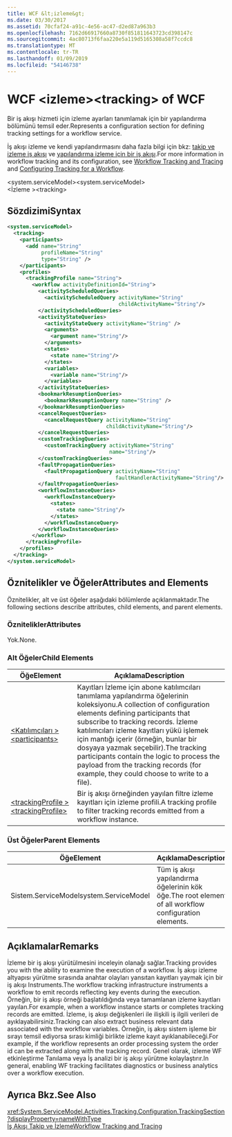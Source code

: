 ```yaml
---
title: WCF &lt;izleme&gt;
ms.date: 03/30/2017
ms.assetid: 70cfaf24-a91c-4e56-ac47-d2ed87a963b3
ms.openlocfilehash: 7162d66917660a8730f851811643723cd398147c
ms.sourcegitcommit: 4ac80713f6faa220e5a119d5165308a58f7ccdc8
ms.translationtype: MT
ms.contentlocale: tr-TR
ms.lasthandoff: 01/09/2019
ms.locfileid: "54146738"
---
```

# <a name="lttrackinggt-of-wcf"></a><span data-ttu-id="f7173-102">WCF &lt;izleme&gt;</span><span class="sxs-lookup"><span data-stu-id="f7173-102">&lt;tracking&gt; of WCF</span></span>
<span data-ttu-id="f7173-103">Bir iş akışı hizmeti için izleme ayarları tanımlamak için bir yapılandırma bölümünü temsil eder.</span><span class="sxs-lookup"><span data-stu-id="f7173-103">Represents a configuration section for defining tracking settings for a workflow service.</span></span>  
  
 <span data-ttu-id="f7173-104">İş akışı izleme ve kendi yapılandırmasını daha fazla bilgi için bkz: [takip ve izleme iş akışı](../../../../../docs/framework/windows-workflow-foundation/workflow-tracking-and-tracing.md) ve [yapılandırma izleme için bir iş akışı](../../../../../docs/framework/windows-workflow-foundation/configuring-tracking-for-a-workflow.md).</span><span class="sxs-lookup"><span data-stu-id="f7173-104">For more information in workflow tracking and its configuration, see [Workflow Tracking and Tracing](../../../../../docs/framework/windows-workflow-foundation/workflow-tracking-and-tracing.md) and [Configuring Tracking for a Workflow](../../../../../docs/framework/windows-workflow-foundation/configuring-tracking-for-a-workflow.md).</span></span>  
  
 <span data-ttu-id="f7173-105">\<system.serviceModel></span><span class="sxs-lookup"><span data-stu-id="f7173-105">\<system.serviceModel></span></span>  
<span data-ttu-id="f7173-106">\<İzleme ></span><span class="sxs-lookup"><span data-stu-id="f7173-106">\<tracking></span></span>  
  
## <a name="syntax"></a><span data-ttu-id="f7173-107">Sözdizimi</span><span class="sxs-lookup"><span data-stu-id="f7173-107">Syntax</span></span>  
  
```xml  
<system.serviceModel>
  <tracking>
    <participants>
      <add name="String"
           profileName="String"
           type="String" />
    </participants>
    <profiles>
      <trackingProfile name="String">
        <workflow activityDefinitionId="String">
          <activityScheduledQueries>
            <activityScheduledQuery activityName="String"
                                    childActivityName="String"/>
          </activityScheduledQueries>
          <activityStateQueries>
            <activityStateQuery activityName="String" />
            <arguments>
              <argument name="String"/>
            </arguments>
            <states>
              <state name="String"/>
            </states>
            <variables>
              <variable name="String"/>
            </variables>
          </activityStateQueries>
          <bookmarkResumptionQueries>
            <bookmarkResumptionQuery name="String" />
          </bookmarkResumptionQueries>
          <cancelRequestQueries>
            <cancelRequestQuery activityName="String"
                                childActivityName="String"/>
          </cancelRequestQueries>
          <customTrackingQueries>
            <customTrackingQuery activityName="String"
                                 name="String"/>
          </customTrackingQueries>
          <faultPropagationQueries>
            <faultPropagationQuery activityName="String"
                                   faultHandlerActivityName="String"/>
          </faultPropagationQueries>
          <workflowInstanceQueries>
            <workflowInstanceQuery>
              <states>
                <state name="String"/>
              </states>
            </workflowInstanceQuery>
          </workflowInstanceQueries>
        </workflow>
      </trackingProfile>
    </profiles>
  </tracking>
</system.serviceModel>
```  
  
## <a name="attributes-and-elements"></a><span data-ttu-id="f7173-108">Öznitelikler ve Öğeler</span><span class="sxs-lookup"><span data-stu-id="f7173-108">Attributes and Elements</span></span>  
 <span data-ttu-id="f7173-109">Öznitelikler, alt ve üst öğeler aşağıdaki bölümlerde açıklanmaktadır.</span><span class="sxs-lookup"><span data-stu-id="f7173-109">The following sections describe attributes, child elements, and parent elements.</span></span>  
  
### <a name="attributes"></a><span data-ttu-id="f7173-110">Öznitelikler</span><span class="sxs-lookup"><span data-stu-id="f7173-110">Attributes</span></span>  
 <span data-ttu-id="f7173-111">Yok.</span><span class="sxs-lookup"><span data-stu-id="f7173-111">None.</span></span>  
  
### <a name="child-elements"></a><span data-ttu-id="f7173-112">Alt Öğeler</span><span class="sxs-lookup"><span data-stu-id="f7173-112">Child Elements</span></span>  
  
|<span data-ttu-id="f7173-113">Öğe</span><span class="sxs-lookup"><span data-stu-id="f7173-113">Element</span></span>|<span data-ttu-id="f7173-114">Açıklama</span><span class="sxs-lookup"><span data-stu-id="f7173-114">Description</span></span>|  
|-------------|-----------------|  
|[<span data-ttu-id="f7173-115">\<Katılımcıları ></span><span class="sxs-lookup"><span data-stu-id="f7173-115">\<participants></span></span>](../../../../../docs/framework/configure-apps/file-schema/windows-workflow-foundation/participants.md)|<span data-ttu-id="f7173-116">Kayıtları İzleme için abone katılımcıları tanımlama yapılandırma öğelerinin koleksiyonu.</span><span class="sxs-lookup"><span data-stu-id="f7173-116">A collection of configuration elements defining participants that subscribe to tracking records.</span></span> <span data-ttu-id="f7173-117">İzleme katılımcıları izleme kayıtları yükü işlemek için mantığı içerir (örneğin, bunlar bir dosyaya yazmak seçebilir).</span><span class="sxs-lookup"><span data-stu-id="f7173-117">The tracking participants contain the logic to process the payload from the tracking records (for example, they could choose to write to a file).</span></span>|  
|[<span data-ttu-id="f7173-118">\<trackingProfile ></span><span class="sxs-lookup"><span data-stu-id="f7173-118">\<trackingProfile></span></span>](../../../../../docs/framework/configure-apps/file-schema/windows-workflow-foundation/trackingprofile.md)|<span data-ttu-id="f7173-119">Bir iş akışı örneğinden yayılan filtre izleme kayıtları için izleme profili.</span><span class="sxs-lookup"><span data-stu-id="f7173-119">A tracking profile to filter tracking records emitted from a workflow instance.</span></span>|  
  
### <a name="parent-elements"></a><span data-ttu-id="f7173-120">Üst Öğeler</span><span class="sxs-lookup"><span data-stu-id="f7173-120">Parent Elements</span></span>  
  
|<span data-ttu-id="f7173-121">Öğe</span><span class="sxs-lookup"><span data-stu-id="f7173-121">Element</span></span>|<span data-ttu-id="f7173-122">Açıklama</span><span class="sxs-lookup"><span data-stu-id="f7173-122">Description</span></span>|  
|-------------|-----------------|  
|<span data-ttu-id="f7173-123">Sistem.ServiceModel</span><span class="sxs-lookup"><span data-stu-id="f7173-123">system.ServiceModel</span></span>|<span data-ttu-id="f7173-124">Tüm iş akışı yapılandırma öğelerinin kök öğe.</span><span class="sxs-lookup"><span data-stu-id="f7173-124">The root element of all workflow configuration elements.</span></span>|  
  
## <a name="remarks"></a><span data-ttu-id="f7173-125">Açıklamalar</span><span class="sxs-lookup"><span data-stu-id="f7173-125">Remarks</span></span>  
 <span data-ttu-id="f7173-126">İzleme bir iş akışı yürütülmesini inceleyin olanağı sağlar.</span><span class="sxs-lookup"><span data-stu-id="f7173-126">Tracking provides you with the ability to examine the execution of a workflow.</span></span> <span data-ttu-id="f7173-127">İş akışı izleme altyapısı yürütme sırasında anahtar olayları yansıtan kayıtları yaymak için bir iş akışı Instruments.</span><span class="sxs-lookup"><span data-stu-id="f7173-127">The workflow tracking infrastructure instruments a workflow to emit records reflecting key events during the execution.</span></span> <span data-ttu-id="f7173-128">Örneğin, bir iş akışı örneği başlatıldığında veya tamamlanan izleme kayıtları yayılan.</span><span class="sxs-lookup"><span data-stu-id="f7173-128">For example, when a workflow instance starts or completes tracking records are emitted.</span></span> <span data-ttu-id="f7173-129">İzleme, iş akışı değişkenleri ile ilişkili iş ilgili verileri de ayıklayabilirsiniz.</span><span class="sxs-lookup"><span data-stu-id="f7173-129">Tracking can also extract business relevant data associated with the workflow variables.</span></span> <span data-ttu-id="f7173-130">Örneğin, iş akışı sistem işleme bir sırayı temsil ediyorsa sırası kimliği birlikte izleme kayıt ayıklanabileceği.</span><span class="sxs-lookup"><span data-stu-id="f7173-130">For example, if the workflow represents an order processing system the order id can be extracted along with the tracking record.</span></span> <span data-ttu-id="f7173-131">Genel olarak, izleme WF etkinleştirme Tanılama veya İş analizi bir iş akışı yürütme kolaylaştırır.</span><span class="sxs-lookup"><span data-stu-id="f7173-131">In general, enabling WF tracking facilitates diagnostics or business analytics over a workflow execution.</span></span>  
  
## <a name="see-also"></a><span data-ttu-id="f7173-132">Ayrıca Bkz.</span><span class="sxs-lookup"><span data-stu-id="f7173-132">See Also</span></span>  
 <xref:System.ServiceModel.Activities.Tracking.Configuration.TrackingSection?displayProperty=nameWithType>       
 [<span data-ttu-id="f7173-133">İş Akışı Takip ve İzleme</span><span class="sxs-lookup"><span data-stu-id="f7173-133">Workflow Tracking and Tracing</span></span>](../../../../../docs/framework/windows-workflow-foundation/workflow-tracking-and-tracing.md)
